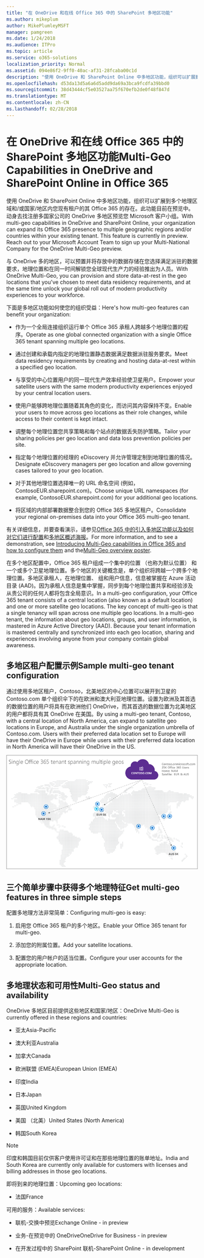 ```yaml
---
title: "在 OneDrive 和在线 Office 365 中的 SharePoint 多地区功能"
ms.author: mikeplum
author: MikePlumleyMSFT
manager: pamgreen
ms.date: 1/24/2018
ms.audience: ITPro
ms.topic: article
ms.service: o365-solutions
localization_priority: Normal
ms.assetid: 094e86f2-9ff0-40ac-af31-28fcaba00c1d
description: "使用 OneDrive 和 SharePoint Online 中多地区功能，组织可以扩展到多个地理区域和/或国家/地区内您现有租户的其 Office 365 的存在。"
ms.openlocfilehash: d53da13d5a6a6d5add9da69a3bca9fcdfa39bbd0
ms.sourcegitcommit: 38d43444cf5e03527aa75f670efb2de0f48f847d
ms.translationtype: MT
ms.contentlocale: zh-CN
ms.lasthandoff: 02/28/2018
---
```

# <a name="multi-geo-capabilities-in-onedrive-and-sharepoint-online-in-office-365"></a><span data-ttu-id="7f207-103">在 OneDrive 和在线 Office 365 中的 SharePoint 多地区功能</span><span class="sxs-lookup"><span data-stu-id="7f207-103">Multi-Geo Capabilities in OneDrive and SharePoint Online in Office 365</span></span>

<span data-ttu-id="7f207-p101">使用 OneDrive 和 SharePoint Online 中多地区功能，组织可以扩展到多个地理区域和/或国家/地区内您现有租户的其 Office 365 的存在。此功能目前在预览中。动身去找注册多国家公司的 OneDrive 多地区预览您 Microsoft 客户小组。</span><span class="sxs-lookup"><span data-stu-id="7f207-p101">With multi-geo capabilities in OneDrive and SharePoint Online, your organization can expand its Office 365 presence to multiple geographic regions and/or countries within your existing tenant. This feature is currently in preview. Reach out to your Microsoft Account Team to sign up your Multi-National Company for the OneDrive Multi-Geo preview.</span></span>
  
<span data-ttu-id="7f207-107">与 OneDrive 多的地区，可以预置并将存放中的数据存储在您选择满足派驻的数据要求，地理位置和在同一时间解锁您全球现代生产力的经验推出为人员。</span><span class="sxs-lookup"><span data-stu-id="7f207-107">With OneDrive Multi-Geo, you can provision and store data-at-rest in the geo locations that you've chosen to meet data residency requirements, and at the same time unlock your global roll out of modern productivity experiences to your workforce.</span></span>
  
<span data-ttu-id="7f207-108">下面是多地区功能如何使您的组织受益：</span><span class="sxs-lookup"><span data-stu-id="7f207-108">Here's how multi-geo features can benefit your organization:</span></span>
  
- <span data-ttu-id="7f207-109">作为一个全局连接组织运行单个 Office 365 承租人跨越多个地理位置的程序。</span><span class="sxs-lookup"><span data-stu-id="7f207-109">Operate as one global connected organization with a single Office 365 tenant spanning multiple geo locations.</span></span>
    
- <span data-ttu-id="7f207-110">通过创建和承载内指定的地理位置静态数据满足数据派驻服务要求。</span><span class="sxs-lookup"><span data-stu-id="7f207-110">Meet data residency requirements by creating and hosting data-at-rest within a specified geo location.</span></span>
    
- <span data-ttu-id="7f207-111">与享受的中心位置用户的同一现代生产效率经验使卫星用户。</span><span class="sxs-lookup"><span data-stu-id="7f207-111">Empower your satellite users with the same modern productivity experiences enjoyed by your central location users.</span></span>
    
- <span data-ttu-id="7f207-112">使用户能够跨地理位置随着其角色的变化，而访问其内容保持不变。</span><span class="sxs-lookup"><span data-stu-id="7f207-112">Enable your users to move across geo locations as their role changes, while access to their content is kept intact.</span></span>
    
- <span data-ttu-id="7f207-113">调整每个地理位置您共享策略和每个站点的数据丢失防护策略。</span><span class="sxs-lookup"><span data-stu-id="7f207-113">Tailor your sharing policies per geo location and data loss prevention policies per site.</span></span>
    
- <span data-ttu-id="7f207-114">指定每个地理位置的经理的 eDiscovery 并允许管理定制到地理位置的情况。</span><span class="sxs-lookup"><span data-stu-id="7f207-114">Designate eDiscovery managers per geo location and allow governing cases tailored to your geo location.</span></span>
    
- <span data-ttu-id="7f207-115">对于其他地理位置选择唯一的 URL 命名空间 (例如，ContosoEUR.sharepoint.com)。</span><span class="sxs-lookup"><span data-stu-id="7f207-115">Choose unique URL namespaces (for example, ContosoEUR.sharepoint.com) for your additional geo locations.</span></span>
    
- <span data-ttu-id="7f207-116">将区域的内部部署数据整合到您的 Office 365 多地区租户。</span><span class="sxs-lookup"><span data-stu-id="7f207-116">Consolidate your regional on-premises data into your Office 365 multi-geo tenant.</span></span>
    
<span data-ttu-id="7f207-117">有关详细信息，并要查看演示，请参见[Office 365 中的引入多地区功能以及如何对它们进行配置](https://youtu.be/3d9-Vt2fArk)和[多地区概述海报](https://technet.microsoft.com/library/dn782272.aspx)。</span><span class="sxs-lookup"><span data-stu-id="7f207-117">For more information, and to see a demonstration, see [Introducing Multi-Geo capabilities in Office 365 and how to configure them](https://youtu.be/3d9-Vt2fArk) and the[Multi-Geo overview poster](https://technet.microsoft.com/library/dn782272.aspx).</span></span>
  
<span data-ttu-id="7f207-p102">在多个地区配置中，Office 365 租户组成一个集中的位置 （也称为默认位置） 和一个或多个卫星地理位置。多个地区的关键概念是，单个组织将跨越一个跨多个地理位置。多地区承租人，在地理位置、 组和用户信息，信息被掌握在 Azure 活动目录 (AAD)。因为承租人信息是集中掌握，同步到每个地理位置共享和经验涉及从贵公司的任何人都将包含全局意识。</span><span class="sxs-lookup"><span data-stu-id="7f207-p102">In a multi-geo configuration, your Office 365 tenant consists of a central location (also known as a default location) and one or more satellite geo locations. The key concept of multi-geo is that a single tenancy will span across one multiple geo locations. In a multi-geo tenant, the information about geo locations, groups, and user information, is mastered in Azure Active Directory (AAD). Because your tenant information is mastered centrally and synchronized into each geo location, sharing and experiences involving anyone from your company contain global awareness.</span></span>
  
## <a name="sample-multi-geo-tenant-configuration"></a><span data-ttu-id="7f207-122">多地区租户配置示例</span><span class="sxs-lookup"><span data-stu-id="7f207-122">Sample multi-geo tenant configuration</span></span>

<span data-ttu-id="7f207-123">通过使用多地区租户，Contoso，北美地区的中心位置可以展开到卫星的 Contoso.com 单个组织伞下的在欧洲和澳大利亚地理位置。设置为欧洲及其首选的数据位置的用户将具有在欧洲他们 OneDrive，而其首选的数据位置为北美地区的用户都将具有其 OneDrive 在美国。</span><span class="sxs-lookup"><span data-stu-id="7f207-123">By using a multi-geo tenant, Contoso, with a central location of North America, can expand to satellite geo locations in Europe, and Australia under the single organization umbrella of Contoso.com. Users with their preferred data location set to Europe will have their OneDrive in Europe while users with their preferred data location in North America will have their OneDrive in the US.</span></span>
  
![世界，显示了 Contoso 的地理位置和其他可用的地理位置地图](images/df317ccc-2e53-411d-9211-a5aee63ca1e5.png)
  
## <a name="get-multi-geo-features-in-three-simple-steps"></a><span data-ttu-id="7f207-125">三个简单步骤中获得多个地理特征</span><span class="sxs-lookup"><span data-stu-id="7f207-125">Get multi-geo features in three simple steps</span></span>

<span data-ttu-id="7f207-126">配置多地理方法非常简单：</span><span class="sxs-lookup"><span data-stu-id="7f207-126">Configuring multi-geo is easy:</span></span>
  
1. <span data-ttu-id="7f207-127">启用您 Office 365 租户的多个地区。</span><span class="sxs-lookup"><span data-stu-id="7f207-127">Enable your Office 365 tenant for multi-geo.</span></span>
    
2. <span data-ttu-id="7f207-128">添加您的附属位置。</span><span class="sxs-lookup"><span data-stu-id="7f207-128">Add your satellite locations.</span></span>
    
3. <span data-ttu-id="7f207-129">配置您的用户帐户的适当位置。</span><span class="sxs-lookup"><span data-stu-id="7f207-129">Configure your user accounts for the appropriate location.</span></span>
    
## <a name="multi-geo-status-and-availability"></a><span data-ttu-id="7f207-130">多地理状态和可用性</span><span class="sxs-lookup"><span data-stu-id="7f207-130">Multi-Geo status and availability</span></span>

<span data-ttu-id="7f207-131">OneDrive 多地区目前提供这些地区和国家/地区：</span><span class="sxs-lookup"><span data-stu-id="7f207-131">OneDrive Multi-Geo is currently offered in these regions and countries:</span></span>
  
- <span data-ttu-id="7f207-132">亚太</span><span class="sxs-lookup"><span data-stu-id="7f207-132">Asia-Pacific</span></span>
    
- <span data-ttu-id="7f207-133">澳大利亚</span><span class="sxs-lookup"><span data-stu-id="7f207-133">Australia</span></span>
    
- <span data-ttu-id="7f207-134">加拿大</span><span class="sxs-lookup"><span data-stu-id="7f207-134">Canada</span></span>
    
- <span data-ttu-id="7f207-135">欧洲联盟 (EMEA)</span><span class="sxs-lookup"><span data-stu-id="7f207-135">European Union (EMEA)</span></span>
    
- <span data-ttu-id="7f207-136">印度</span><span class="sxs-lookup"><span data-stu-id="7f207-136">India</span></span>
    
- <span data-ttu-id="7f207-137">日本</span><span class="sxs-lookup"><span data-stu-id="7f207-137">Japan</span></span>
    
- <span data-ttu-id="7f207-138">英国</span><span class="sxs-lookup"><span data-stu-id="7f207-138">United Kingdom</span></span>
    
- <span data-ttu-id="7f207-139">美国 （北美）</span><span class="sxs-lookup"><span data-stu-id="7f207-139">United States (North America)</span></span>
    
- <span data-ttu-id="7f207-140">韩国</span><span class="sxs-lookup"><span data-stu-id="7f207-140">South Korea</span></span>
    
> [!NOTE]
> <span data-ttu-id="7f207-141">印度和韩国目前仅供客户使用许可证和在那些地理位置的账单地址。</span><span class="sxs-lookup"><span data-stu-id="7f207-141">India and South Korea are currently only available for customers with licenses and billing addresses in those geo locations.</span></span> 
  
<span data-ttu-id="7f207-142">即将到来的地理位置：</span><span class="sxs-lookup"><span data-stu-id="7f207-142">Upcoming geo locations:</span></span>
  
- <span data-ttu-id="7f207-143">法国</span><span class="sxs-lookup"><span data-stu-id="7f207-143">France</span></span>
    
<span data-ttu-id="7f207-144">可用的服务：</span><span class="sxs-lookup"><span data-stu-id="7f207-144">Available services:</span></span>
  
- <span data-ttu-id="7f207-145">联机-交换中预览</span><span class="sxs-lookup"><span data-stu-id="7f207-145">Exchange Online - in preview</span></span>
    
- <span data-ttu-id="7f207-146">业务-在预览中的 OneDrive</span><span class="sxs-lookup"><span data-stu-id="7f207-146">OneDrive for Business - in preview</span></span>
    
- <span data-ttu-id="7f207-147">在开发过程中的 SharePoint 联机-</span><span class="sxs-lookup"><span data-stu-id="7f207-147">SharePoint Online - in development</span></span>
    

